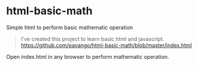 # html-basic-math
Simple html to perform basic mathematic operation

> I've created this project to learn basic html and javascript.
> https://github.com/pavango/html-basic-math/blob/master/index.html

Open index.html in any browser to perform mathematic operation.

